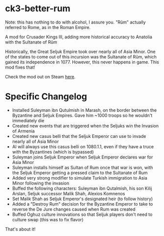 # ck3-better-rum
Note: this has nothing to do with alcohol, I assure you. "Rûm" actually referred to Rome, as in the Roman Empire.

A mod for Crusader Kings III, adding more historical accuracy to Anatolia with the Sultanate of Rûm

Historically, the Great Seljuk Empire took over nearly all of Asia Minor. One of the states to come out of this incursion was the Sultanate of Rûm, which gained its independence in 1077. However, this never happens in game. This mod fixes that!

Check the mod out on Steam [here](https://steamcommunity.com/sharedfiles/filedetails/?id=2386400908).

# Specific Changelog
- Installed Suleyman ibn Qutulmish in Marash, on the border between the Byzantine and Seljuk Empires. Gave him ~1000 troops so he wouldn't immediately die
- Created new events that are triggered when the Seljuks win the Invasion of Armenia
- Created new casus belli that the Seljuk Emperor can use to invade nearly all of Asia Minor
- AI will always use this casus belli on 1080.1.1, even if they have a truce with the Byzantines (which is bypassed)
- Suleyman joins Seljuk Emperor when Seljuk Emperor declares war for Asia Minor
- Suleyman installs himself as Sultan of Rum once that war is won, with the Seljuk Emperor getting a pressed claim to the Sultanate of Rum
- Added very strong modifier to simulate Turkish immigration to Asia Minor following the invasion
- Buffed the following characters: Suleyman ibn Qutalmish, his son Kilij Arslan, Seljuk successor Malik Shah, Alexios Komnenos
- Set Malik Shah as Seljuk Emperor's designated heir (to follow history)
- Added a "Destroy Rum" decision for the Byzantine Emperor to take to reverse the De Jure changes caused when Rum was created
- Buffed Oghuz culture innovations so that Seljuk players don't need to culture swap (this was to fix flavor)

That's about it!
